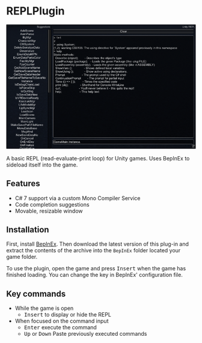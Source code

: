 # REPLPlugin

![REPL preview](https://raw.githubusercontent.com/denikson/REPLPlugin/master/img/example.png)

A basic REPL (read-evaluate-print loop) for Unity games. Uses BepInEx to sideload itself into the game.

## Features

* C# 7 support via a custom Mono Compiler Service
* Code completion suggestions
* Movable, resizable window

## Installation

First, install [BepInEx](https://github.com/BepInEx/BepInEx). Then download the latest version of this plug-in and extract the contents of the archive into the `BepInEx` folder located your game folder.

To use the plugin, open the game and press <kbd>Insert</kbd> when the game has finished loading. You can change the key in BepInEx' configuration file.

## Key commands

* While the game is open
    * <kbd>Insert</kbd> to display or hide the REPL
* When focused on the command input
    * <kbd>Enter</kbd> execute the command
    * <kbd>Up</kbd> or <kbd>Down</kbd> Paste previously executed commands